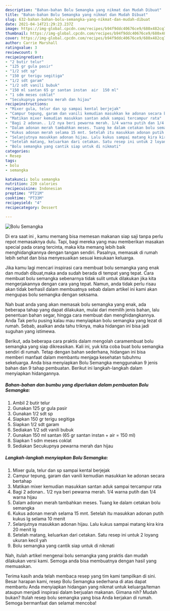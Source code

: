 ```yaml
---
description: "Bahan-bahan Bolu Semangka yang nikmat dan Mudah Dibuat"
title: "Bahan-bahan Bolu Semangka yang nikmat dan Mudah Dibuat"
slug: 632-bahan-bahan-bolu-semangka-yang-nikmat-dan-mudah-dibuat
date: 2021-04-14T21:29:23.237Z
image: https://img-global.cpcdn.com/recipes/b94f9ddc40676ce9/680x482cq70/bolu-semangka-foto-resep-utama.jpg
thumbnail: https://img-global.cpcdn.com/recipes/b94f9ddc40676ce9/680x482cq70/bolu-semangka-foto-resep-utama.jpg
cover: https://img-global.cpcdn.com/recipes/b94f9ddc40676ce9/680x482cq70/bolu-semangka-foto-resep-utama.jpg
author: Carrie Marshall
ratingvalue: 3
reviewcount: 9
recipeingredient:
- "2 butir telur"
- "125 gr gula pasir"
- "1/2 sdt sp"
- "150 gr terigu segitiga"
- "1/2 sdt garam"
- "1/2 sdt vanili bubuk"
- "150 ml santan 65 gr santan instan  air  150 ml"
- "1 sdm meses coklat"
- "Secukupnya pewarna merah dan hijau"
recipeinstructions:
- "Mixer gula, telur dan sp sampai kental berjejak"
- "Campur tepung, garam dan vanili kemudian masukkan ke adonan secara bertahap"
- "Matikan mixer kemudian masukkan santan aduk sampai tercampur rata"
- "Bagi 2 adonan.. 1/2 nya beri pewarna merah. 1/4 warna putih dan 1/4 warna hijau"
- "Dalam adonan merah tambahkan meses. Tuang ke dalam cetakan bolu semangka"
- "Kukus adonan merah selama 15 mnt. Setelah itu masukkan adonan putih kukus lg selama 10 menit"
- "Selanjutnya masukkan adonan hijau. Lalu kukus sampai matang kira kira 20 menit lg"
- "Setelah matang, keluarkan dari cetakan. Satu resep ini untuk 2 loyang ukuran kecil yah"
- "Bolu semangka yang cantik siap untuk di nikmati"
categories:
- Resep
tags:
- bolu
- semangka

katakunci: bolu semangka 
nutrition: 220 calories
recipecuisine: Indonesian
preptime: "PT21M"
cooktime: "PT33M"
recipeyield: "4"
recipecategory: Dessert

---
```



![Bolu Semangka](https://img-global.cpcdn.com/recipes/b94f9ddc40676ce9/680x482cq70/bolu-semangka-foto-resep-utama.jpg)

Di era  saat ini , kamu memang bisa memesan makanan siap saji tanpa perlu repot memasaknya dulu. Tapi, bagi mereka yang mau memberikan masakan special pada orang tercinta, maka kita memang lebih baik menghidangkannya dengan tangan sendiri. Pasalnya, memasak di rumah lebih sehat dan bisa menyesuaikan sesuai kesukaan keluarga.

Jika kamu lagi mencari inspirasi cara membuat bolu semangka yang enak dan mudah dibuat,maka anda sudah berada di tempat yang tepat. Cara membuat bolu semangka  sebenarnya tidak sulit untuk dilakukan jika kita mengerjakannya dengan cara yang tepat. Namun, anda tidak perlu risau akan tidak berhasil dalam membuatnya 
sebab dalam artikel ini kami akan mengupas bolu semangka dengan seksama.  



Nah buat anda yang akan memasak bolu semangka yang enak, ada beberapa tahap yang dapat dilakukan, mulai dari memilih jenis bahan, lalu penentuan bahan segar, hingga cara membuat dan menghidangkannya. Anda Tak perlu pusing kalau mau menyiapkan bolu semangka yang lezat di rumah. Sebab, asalkan anda  tahu triknya, maka hidangan ini bisa jadi suguhan yang istimewa.

Berikut, ada beberapa cara praktis  dalam mengolah caramembuat bolu semangka yang siap dikreasikan. Kali ini, yuk kita coba buat bolu semangka sendiri di rumah. Tetap dengan bahan sederhana, hidangan ini bisa memberi manfaat dalam membantu menjaga kesehatan tubuhmu sekeluarga. Anda bisa menyiapkan Bolu Semangka menggunakan 9 jenis bahan dan 9 tahap pembuatan. Berikut ini langkah-langkah dalam menyiapkan hidangannya.

<!--inarticleads1-->

##### Bahan-bahan dan bumbu yang diperlukan dalam pembuatan Bolu Semangka:

1. Ambil 2 butir telur
1. Gunakan 125 gr gula pasir
1. Gunakan 1/2 sdt sp
1. Siapkan 150 gr terigu segitiga
1. Siapkan 1/2 sdt garam
1. Sediakan 1/2 sdt vanili bubuk
1. Gunakan 150 ml santan (65 gr santan instan + air = 150 ml)
1. Siapkan 1 sdm meses coklat
1. Sediakan Secukupnya pewarna merah dan hijau




<!--inarticleads2-->

##### Langkah-langkah menyiapkan Bolu Semangka:

1. Mixer gula, telur dan sp sampai kental berjejak
1. Campur tepung, garam dan vanili kemudian masukkan ke adonan secara bertahap
1. Matikan mixer kemudian masukkan santan aduk sampai tercampur rata
1. Bagi 2 adonan.. 1/2 nya beri pewarna merah. 1/4 warna putih dan 1/4 warna hijau
1. Dalam adonan merah tambahkan meses. Tuang ke dalam cetakan bolu semangka
1. Kukus adonan merah selama 15 mnt. Setelah itu masukkan adonan putih kukus lg selama 10 menit
1. Selanjutnya masukkan adonan hijau. Lalu kukus sampai matang kira kira 20 menit lg
1. Setelah matang, keluarkan dari cetakan. Satu resep ini untuk 2 loyang ukuran kecil yah
1. Bolu semangka yang cantik siap untuk di nikmati




Nah, itulah artikel mengenai  bolu semangka  yang praktis dan mudah dilakukan versi kami. Semoga anda bisa membuatnya dengan hasil yang memuaskan. 

Terima kasih anda telah membaca resep yang tim kami tampilkan di sini. Besar harapan kami, resep  Bolu Semangka sederhana di atas dapat membantu Anda menyiapkan hidangan yang nikmat untuk keluarga/teman ataupun menjadi inspirasi dalam berjualan makanan. Gimana nih? Mudah bukan? Itulah resep bolu semangka yang bisa Anda kerjakan di rumah. Semoga bermanfaat dan selamat mencoba!

